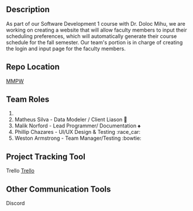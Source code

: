 ## Description

As part of our Software Development 1 course with Dr. Doloc Mihu, we are working on creating a website that will allow faculty members to input their scheduling preferences, which will automatically generate their course schedule for the fall semester. Our team's portion is in charge of creating the login and input page for the faculty members. 

## Repo Location

[MMPW](https://github.com/GGC-SD/MMPW)

## Team Roles

1. 
1. Matheus Silva - Data Modeler / Client Liason :new_moon_with_face:
1. Malik Norford - Lead Programmer/ Documentation :spades:
1. Phillip Chazares - UI/UX Design & Testing :race_car:
1. Weston Armstrong - Team Manager/Testing :bowtie:
## Project Tracking Tool

Trello
[Trello](https://trello.com/b/8kwxA0Xg/mmpw-inc-project)

## Other Communication Tools

Discord
